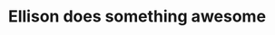 ---
layout: post
title: Ellison does something awesome
screenshot_url: ./images/video-preview.png

text:

video-url: https://www.youtube.com/embed/7FFy3dmKRrY
---